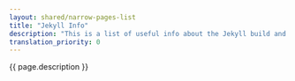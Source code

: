 ```yaml
---
layout: shared/narrow-pages-list
title: "Jekyll Info"
description: "This is a list of useful info about the Jekyll build and layout."
translation_priority: 0
---
```


{{ page.description }}
